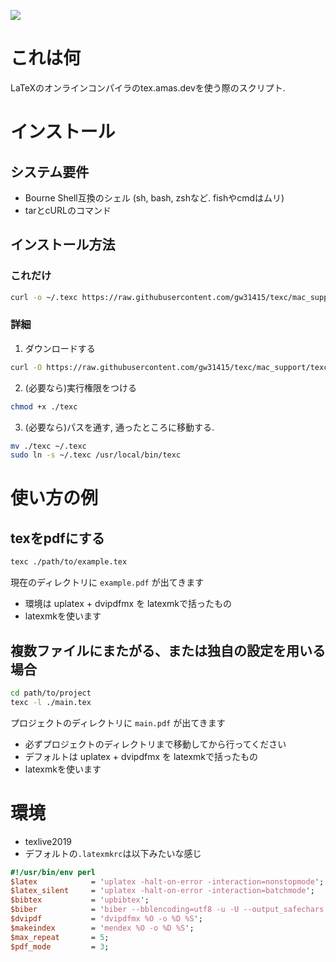<a href="https://asciinema.org/a/2z2ddsoonJZQW3gjGyFFL9VhK" target="_blank"><img src="https://asciinema.org/a/2z2ddsoonJZQW3gjGyFFL9VhK.svg" /></a>
# これは何
LaTeXのオンラインコンパイラのtex.amas.devを使う際のスクリプト.
# インストール
## システム要件
* Bourne Shell互換のシェル (sh, bash, zshなど. fishやcmdはムリ)
* tarとcURLのコマンド
## インストール方法
### これだけ
``` bash
curl -o ~/.texc https://raw.githubusercontent.com/gw31415/texc/mac_support/texc ; chmod +x ~/.texc ; sudo ln -s ~/.texc /usr/local/bin/texc
```

### 詳細
1. ダウンロードする
``` bash
curl -O https://raw.githubusercontent.com/gw31415/texc/mac_support/texc
```
2. (必要なら)実行権限をつける
``` bash
chmod +x ./texc
```
3. (必要なら)パスを通す, 通ったところに移動する.
``` bash
mv ./texc ~/.texc
sudo ln -s ~/.texc /usr/local/bin/texc
```
# 使い方の例
## texをpdfにする
``` bash
texc ./path/to/example.tex
```
現在のディレクトリに `example.pdf` が出てきます
* 環境は uplatex + dvipdfmx を latexmkで括ったもの
* latexmkを使います
## 複数ファイルにまたがる、または独自の設定を用いる場合
``` bash
cd path/to/project
texc -l ./main.tex
```
プロジェクトのディレクトリに `main.pdf` が出てきます
* 必ずプロジェクトのディレクトリまで移動してから行ってください
* デフォルトは uplatex + dvipdfmx を latexmkで括ったもの
* latexmkを使います
# 環境
* texlive2019
* デフォルトの`.latexmkrc`は以下みたいな感じ
``` perl
#!/usr/bin/env perl
$latex            = 'uplatex -halt-on-error -interaction=nonstopmode';
$latex_silent     = 'uplatex -halt-on-error -interaction=batchmode';
$bibtex           = 'upbibtex';
$biber            = 'biber --bblencoding=utf8 -u -U --output_safechars';
$dvipdf           = 'dvipdfmx %O -o %D %S';
$makeindex        = 'mendex %O -o %D %S';
$max_repeat       = 5;
$pdf_mode         = 3;
```
